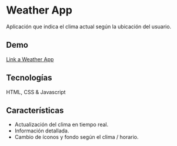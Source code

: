 # Weather App
Aplicación que indica el clima actual según la ubicación del usuario. 

## Demo
[Link a Weather App](https://lucasgilardi.github.io/weather-app/)

## Tecnologías
HTML, CSS & Javascript

## Características
- Actualización del clima en tiempo real.
- Información detallada.
- Cambio de íconos y fondo según el clima / horario.